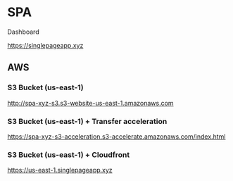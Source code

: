 # SPA

Dashboard 

https://singlepageapp.xyz

## AWS

### S3 Bucket (us-east-1)

http://spa-xyz-s3.s3-website-us-east-1.amazonaws.com

### S3 Bucket (us-east-1) + Transfer acceleration

https://spa-xyz-s3-acceleration.s3-accelerate.amazonaws.com/index.html

### S3 Bucket (us-east-1) + Cloudfront

https://us-east-1.singlepageapp.xyz
